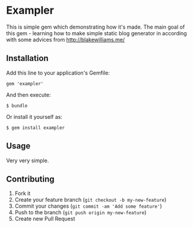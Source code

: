# Exampler

This is simple gem which demonstrating how it's made. The main goal of this gem - learning how to make simple static blog generator in according with some advices from http://blakewilliams.me/

## Installation

Add this line to your application's Gemfile:

    gem 'exampler'

And then execute:

    $ bundle

Or install it yourself as:

    $ gem install exampler

## Usage

Very very simple.

## Contributing

1. Fork it
2. Create your feature branch (`git checkout -b my-new-feature`)
3. Commit your changes (`git commit -am 'Add some feature'`)
4. Push to the branch (`git push origin my-new-feature`)
5. Create new Pull Request

